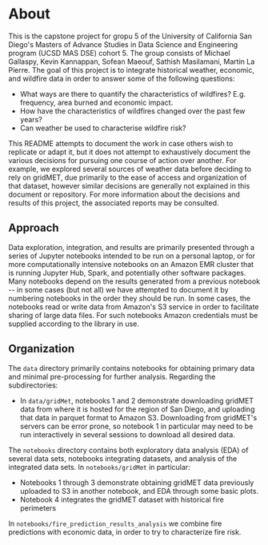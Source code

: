 # About

This is the capstone project for gropu 5 of the University of California San Diego's Masters of Advance Studies in Data Science and Engineering program (UCSD MAS DSE) cohort 5. 
The group consists of Michael Gallaspy, Kevin Kannappan, Sofean Maeouf, Sathish Masilamani, Martin La Pierre.
The goal of this project is to integrate historical weather, economic, and wildfire data in order to answer some of the following questions:

* What ways are there to quantify the characteristics of wildfires? E.g. frequency, area burned and economic impact.
* How have the characteristics of wildfires changed over the past few years?
* Can weather be used to characterise wildfire risk?

This README attempts to document the work in case others wish to replicate or adapt it, but it does not attempt to exhaustively document the various decisions for pursuing one course of action over another. For example, we explored several sources of weather data before deciding to rely on gridMET, due primarily to the ease of access and organization of that dataset, however similar decisions are generally not explained in this document or repository. For more information about the decisions and results of this project, the associated reports may be consulted.

## Approach

Data exploration, integration, and results are primarily presented through a series of Jupyter notebooks intended to be run on a personal laptop, or for more computationally intensive notebooks on an Amazon EMR cluster that is running Jupyter Hub, Spark, and potentially other software packages.
Many notebooks depend on the results generated from a previous notebook -- in some cases (but not all) we have attempted to document it by numbering notebooks in the order they should be run.
In some cases, the notebooks read or write data from Amazon's S3 service in order to facilitate sharing of large data files.
For such notebooks Amazon credentials must be supplied according to the library in use.

## Organization

The `data` directory primarily contains notebooks for obtaining primary data and minimal pre-processing for further analysis. Regarding the subdirectories:

* In `data/gridMet`, notebooks 1 and 2 demonstrate downloading gridMET data from where it is hosted for the region of San Diego, and uploading that data in parquet format to Amazon S3.
  Downloading from gridMET's servers can be error prone, so notebook 1 in particular may need to be run interactively in several sessions to download all desired data.


The `notebooks` directory contains both exploratory data analysis (EDA) of several data sets, notebooks integrating datasets, and analysis of the integrated data sets. In `notebooks/gridMet` in particular:

* Notebooks 1 through 3 demonstrate obtaining gridMET data previously uploaded to S3 in another notebook, and EDA through some basic plots.
* Notebook 4 integrates the gridMET dataset with historical fire perimeters

In `notebooks/fire_prediction_results_analysis` we combine fire predictions with economic data, in order to try to characterize fire risk.